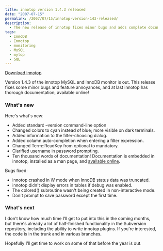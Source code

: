 ```yaml
---
title: innotop version 1.4.3 released
date: "2007-07-15"
permalink: /2007/07/15/innotop-version-143-released/
description:
  - The new release of innotop fixes minor bugs and adds complete documentation
tags:
  - InnoDB
  - Innotop
  - monitoring
  - MySQL
  - mytop
  - SQL
---
```

<p class="download">
  <a href="http://code.google.com/p/innotop/">Download innotop</a>
</p>

Version 1.4.3 of the innotop MySQL and InnoDB monitor is out. This release fixes some minor bugs and feature annoyances, and at last innotop has thorough documentation, available online!

### What's new

Here's what's new:

*   Added standard &#8211;version command-line option
*   Changed colors to cyan instead of blue; more visible on dark terminals.
*   Added information to the filter-choosing dialog.
*   Added column auto-completion when entering a filter expression.
*   Changed Term::ReadKey from optional to mandatory.
*   Clarified username in password prompting.
*   Ten thousand words of documentation! Documentation is embedded in innotop, installed as a man page, and [available online][1].

Bugs fixed:

*   innotop crashed in W mode when InnoDB status data was truncated.
*   innotop didn't display errors in tables if debug was enabled.
*   The colored() subroutine wasn't being created in non-interactive mode.
*   Don't prompt to save password except the first time.

### What's next

I don't know how much time I'll get to put into this in the coming months, but there's already a lot of half-finished functionality in the Subversion repository, including the ability to write innotop plugins. If you're interested, the code is in the trunk and in various branches.

Hopefully I'll get time to work on some of that before the year is out.

 [1]: http://code.google.com/p/innotop/documentation/
